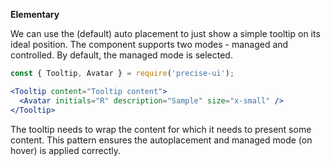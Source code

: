 **Elementary**

We can use the (default) auto placement to just show a simple tooltip on its ideal position. The component supports two modes - managed and controlled. By default, the managed mode is selected.

```jsx
const { Tooltip, Avatar } = require('precise-ui');

<Tooltip content="Tooltip content">
  <Avatar initials="R" description="Sample" size="x-small" />
</Tooltip>
```

The tooltip needs to wrap the content for which it needs to present some content. This pattern ensures the autoplacement and managed mode (on hover) is applied correctly.
